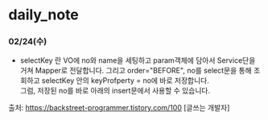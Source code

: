 # daily_note

### 02/24(수)

- selectKey 란
VO에 no와 name을 세팅하고 param객체에 담아서 Service단을 거쳐 Mapper로 전달합니다.
그리고 order="BEFORE", no를 select문을 통해 조회하고 selectKey 안의 keyProfperty = no에 바로 저장합니다.  
그럼, 저장된 no를 바로 아래의 insert문에서 사용할 수 있습니다.

출처: https://backstreet-programmer.tistory.com/100 [글쓰는 개발자]

